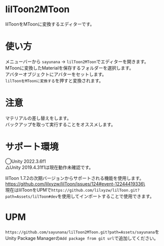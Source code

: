 # lilToon2MToon
lilToonをMToonに変換するエディターです。

# 使い方
メニューバーから `sayunana` -> `lilToon2MToon`でエディターを開きます。\
MToonに変換したMaterialを保存するフォルダーを選択します。\
アバターオブジェクトにアバターをセットします。\
`lilToonをMToonに変換する`を押すと変換されます。


# 注意
マテリアルの差し替えをします。\
バックアップを取って実行することをオススメします。


# サポート環境
◯Unity 2022.3.6f1\
△Unity 2019.4.31f1は現在動作未確認です。

lilToon 1.7.2の次期バージョンからサポートされる機能を使用します。\
https://github.com/lilxyzw/lilToon/issues/124#event-12244419336\ \
現在はlilToonをUPMで`https://github.com/lilxyzw/lilToon.git?path=Assets/lilToon#dev`を使用してインポートすることで使用できます。



# UPM
`https://github.com/sayunana/lilToon2MToon.git?path=Assets/sayunana`をUnity Package Managerの`Add package from git url`で追加してください。